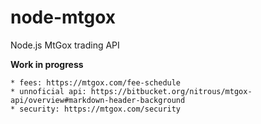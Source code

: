 node-mtgox
==========

Node.js MtGox trading API

**Work in progress**

    * fees: https://mtgox.com/fee-schedule
    * unnoficial api: https://bitbucket.org/nitrous/mtgox-api/overview#markdown-header-background
    * security: https://mtgox.com/security
